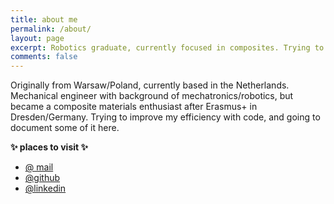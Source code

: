 ```yaml
---
title: about me
permalink: /about/
layout: page
excerpt: Robotics graduate, currently focused in composites. Trying to improve efficiency using a code. Set up this website to document and share some findings.
comments: false
---
```


Originally from Warsaw/Poland, currently based in the Netherlands. Mechanical engineer with background of mechatronics/robotics, but became a composite materials enthusiast after Erasmus+ in Dresden/Germany.
Trying to improve my efficiency with code, and going to document some of it here.

**✨ places to visit ✨**
* <a href="mailto:przemyslaw.furman@yahoo.com">@ mail</a><br>
* <a href="https://github.com/furmanp" target="_blank" rel="noopener">@github</a><br>
* <a href="https://www.linkedin.com/in/przemyslawfurman/" target="_blank" rel="noopener">@linkedin</a><br>
